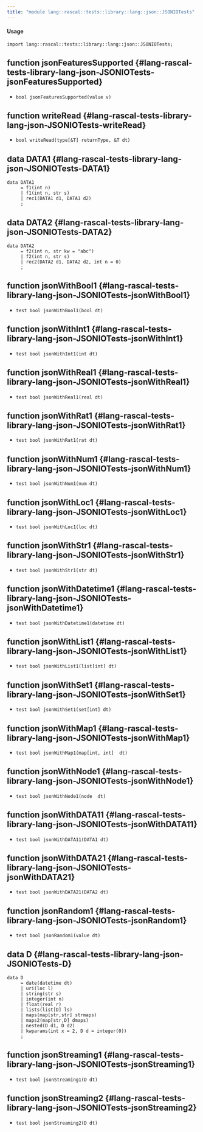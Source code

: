```yaml
---
title: "module lang::rascal::tests::library::lang::json::JSONIOTests"
---
```


#### Usage

`import lang::rascal::tests::library::lang::json::JSONIOTests;`

## function jsonFeaturesSupported {#lang-rascal-tests-library-lang-json-JSONIOTests-jsonFeaturesSupported}

* ``bool jsonFeaturesSupported(value v)``

## function writeRead {#lang-rascal-tests-library-lang-json-JSONIOTests-writeRead}

* ``bool writeRead(type[&T] returnType, &T dt)``

## data DATA1 {#lang-rascal-tests-library-lang-json-JSONIOTests-DATA1}

```rascal
data DATA1  
     = f1(int n)
     | f1(int n, str s)
     | rec1(DATA1 d1, DATA1 d2)
     ;
```

## data DATA2 {#lang-rascal-tests-library-lang-json-JSONIOTests-DATA2}

```rascal
data DATA2  
     = f2(int n, str kw = "abc")
     | f2(int n, str s)
     | rec2(DATA2 d1, DATA2 d2, int n = 0)
     ;
```

## function jsonWithBool1 {#lang-rascal-tests-library-lang-json-JSONIOTests-jsonWithBool1}

* ``test bool jsonWithBool1(bool dt)``

## function jsonWithInt1 {#lang-rascal-tests-library-lang-json-JSONIOTests-jsonWithInt1}

* ``test bool jsonWithInt1(int dt)``

## function jsonWithReal1 {#lang-rascal-tests-library-lang-json-JSONIOTests-jsonWithReal1}

* ``test bool jsonWithReal1(real dt)``

## function jsonWithRat1 {#lang-rascal-tests-library-lang-json-JSONIOTests-jsonWithRat1}

* ``test bool jsonWithRat1(rat dt)``

## function jsonWithNum1 {#lang-rascal-tests-library-lang-json-JSONIOTests-jsonWithNum1}

* ``test bool jsonWithNum1(num dt)``

## function jsonWithLoc1 {#lang-rascal-tests-library-lang-json-JSONIOTests-jsonWithLoc1}

* ``test bool jsonWithLoc1(loc dt)``

## function jsonWithStr1 {#lang-rascal-tests-library-lang-json-JSONIOTests-jsonWithStr1}

* ``test bool jsonWithStr1(str dt)``

## function jsonWithDatetime1 {#lang-rascal-tests-library-lang-json-JSONIOTests-jsonWithDatetime1}

* ``test bool jsonWithDatetime1(datetime dt)``

## function jsonWithList1 {#lang-rascal-tests-library-lang-json-JSONIOTests-jsonWithList1}

* ``test bool jsonWithList1(list[int] dt)``

## function jsonWithSet1 {#lang-rascal-tests-library-lang-json-JSONIOTests-jsonWithSet1}

* ``test bool jsonWithSet1(set[int] dt)``

## function jsonWithMap1 {#lang-rascal-tests-library-lang-json-JSONIOTests-jsonWithMap1}

* ``test bool jsonWithMap1(map[int, int]  dt)``

## function jsonWithNode1 {#lang-rascal-tests-library-lang-json-JSONIOTests-jsonWithNode1}

* ``test bool jsonWithNode1(node  dt)``

## function jsonWithDATA11 {#lang-rascal-tests-library-lang-json-JSONIOTests-jsonWithDATA11}

* ``test bool jsonWithDATA11(DATA1 dt)``

## function jsonWithDATA21 {#lang-rascal-tests-library-lang-json-JSONIOTests-jsonWithDATA21}

* ``test bool jsonWithDATA21(DATA2 dt)``

## function jsonRandom1 {#lang-rascal-tests-library-lang-json-JSONIOTests-jsonRandom1}

* ``test bool jsonRandom1(value dt)``

## data D {#lang-rascal-tests-library-lang-json-JSONIOTests-D}

```rascal
data D  
     = date(datetime dt)
     | uri(loc l)
     | string(str s)
     | integer(int n)
     | float(real r)
     | lists(list[D] ls)
     | maps(map[str,str] strmaps)
     | maps2(map[str,D] dmaps)
     | nested(D d1, D d2)
     | kwparams(int x = 2, D d = integer(0))
     ;
```

## function jsonStreaming1 {#lang-rascal-tests-library-lang-json-JSONIOTests-jsonStreaming1}

* ``test bool jsonStreaming1(D dt)``

## function jsonStreaming2 {#lang-rascal-tests-library-lang-json-JSONIOTests-jsonStreaming2}

* ``test bool jsonStreaming2(D dt)``

